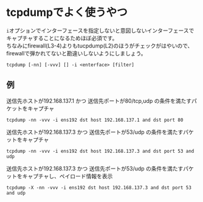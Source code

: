 # tcpdumpでよく使うやつ
`i`オプションでインターフェースを指定しないと意図しないインターフェースでキャプチャすることになるためほぼ必須です。  
ちなみにfirewall(L3-4)よりもtucpdump(L2)のほうがチェックがはやいので、firewallで弾かれてないと勘違いしないようにしましょう。
```
tcpdump [-nn] [-vvv] [] -i <enterface> [filter]
```

## 例
送信先ホストが192.168.137.1 かつ 送信先ポートが80/tcp,udp の条件を満たすパケットをキャプチャ
```
tcpdump -nn -vvv -i ens192 dst host 192.168.137.1 and dst port 80
```
送信先ホストが192.168.137.3 かつ 送信先ポートが53/udp の条件を満たすパケットをキャプチャ
```
tcpdump -nn -vvv -i ens192 dst host 192.168.137.3 and dst port 53 and udp
```
送信先ホストが192.168.137.3 かつ 送信先ポートが53/udp の条件を満たすパケットをキャプチャし、ペイロード情報を表示
```
tcpdump -X -nn -vvv -i ens192 dst host 192.168.137.3 and dst port 53 and udp
```
